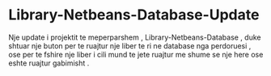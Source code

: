 # Library-Netbeans-Database-Update

Nje update i projektit te meperparshem , Library-Netbeans-Database , duke shtuar nje buton per te ruajtur nje liber te ri ne database nga perdoruesi , ose per te fshire nje liber i cili mund te jete ruajtur me shume se nje here ose eshte ruajtur gabimisht .
